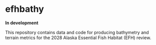 # efhbathy

**In development**

This repository contains data and code for producing bathymetry and terrain metrics for the 2028 Alaska Essential Fish Habitat (EFH) review.